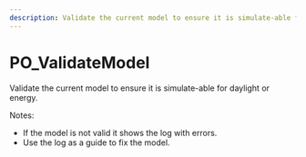 ```yaml
---
description: Validate the current model to ensure it is simulate-able for daylight or energy.
---
```


# PO_ValidateModel

Validate the current model to ensure it is simulate-able for daylight or energy.

Notes:
- If the model is not valid it shows the log with errors. 
- Use the log as a guide to fix the model.

